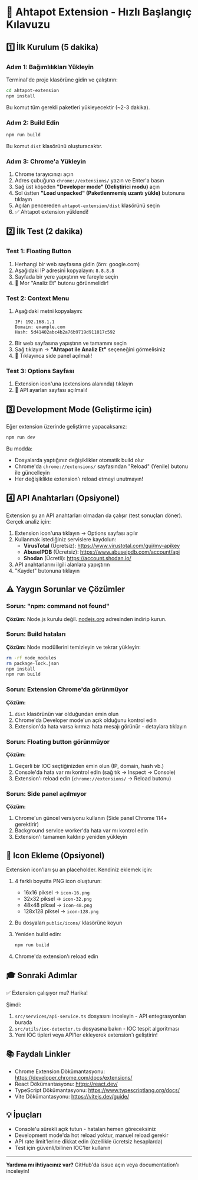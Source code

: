 # 🚀 Ahtapot Extension - Hızlı Başlangıç Kılavuzu

## 1️⃣ İlk Kurulum (5 dakika)

### Adım 1: Bağımlılıkları Yükleyin
Terminal'de proje klasörüne gidin ve çalıştırın:

```bash
cd ahtapot-extension
npm install
```

Bu komut tüm gerekli paketleri yükleyecektir (~2-3 dakika).

### Adım 2: Build Edin
```bash
npm run build
```

Bu komut `dist` klasörünü oluşturacaktır.

### Adım 3: Chrome'a Yükleyin

1. Chrome tarayıcınızı açın
2. Adres çubuğuna `chrome://extensions/` yazın ve Enter'a basın
3. Sağ üst köşeden **"Developer mode" (Geliştirici modu)** açın
4. Sol üstten **"Load unpacked" (Paketlenmemiş uzantı yükle)** butonuna tıklayın
5. Açılan pencereden `ahtapot-extension/dist` klasörünü seçin
6. ✅ Ahtapot extension yüklendi!

## 2️⃣ İlk Test (2 dakika)

### Test 1: Floating Button
1. Herhangi bir web sayfasına gidin (örn: google.com)
2. Aşağıdaki IP adresini kopyalayın: `8.8.8.8`
3. Sayfada bir yere yapıştırın ve fareyle seçin
4. 🎉 Mor "Analiz Et" butonu görünmelidir!

### Test 2: Context Menu
1. Aşağıdaki metni kopyalayın:
   ```
   IP: 192.168.1.1
   Domain: example.com
   Hash: 5d41402abc4b2a76b9719d911017c592
   ```
2. Bir web sayfasına yapıştırın ve tamamını seçin
3. Sağ tıklayın → **"Ahtapot ile Analiz Et"** seçeneğini görmelisiniz
4. 🎉 Tıklayınca side panel açılmalı!

### Test 3: Options Sayfası
1. Extension icon'una (extensions alanında) tıklayın
2. 🎉 API ayarları sayfası açılmalı!

## 3️⃣ Development Mode (Geliştirme için)

Eğer extension üzerinde geliştirme yapacaksanız:

```bash
npm run dev
```

Bu modda:
- Dosyalarda yaptığınız değişiklikler otomatik build olur
- Chrome'da `chrome://extensions/` sayfasından "Reload" (Yenile) butonu ile güncelleyin
- Her değişiklikte extension'ı reload etmeyi unutmayın!

## 4️⃣ API Anahtarları (Opsiyonel)

Extension şu an API anahtarları olmadan da çalışır (test sonuçları döner).
Gerçek analiz için:

1. Extension icon'una tıklayın → Options sayfası açılır
2. Kullanmak istediğiniz servislere kaydolun:
   - **VirusTotal** (Ücretsiz): https://www.virustotal.com/gui/my-apikey
   - **AbuseIPDB** (Ücretsiz): https://www.abuseipdb.com/account/api
   - **Shodan** (Ücretli): https://account.shodan.io/
3. API anahtarlarını ilgili alanlara yapıştırın
4. "Kaydet" butonuna tıklayın

## ⚠️ Yaygın Sorunlar ve Çözümler

### Sorun: "npm: command not found"
**Çözüm:** Node.js kurulu değil. [nodejs.org](https://nodejs.org) adresinden indirip kurun.

### Sorun: Build hataları
**Çözüm:** Node modüllerini temizleyin ve tekrar yükleyin:
```bash
rm -rf node_modules
rm package-lock.json
npm install
npm run build
```

### Sorun: Extension Chrome'da görünmüyor
**Çözüm:**
1. `dist` klasörünün var olduğundan emin olun
2. Chrome'da Developer mode'un açık olduğunu kontrol edin
3. Extension'da hata varsa kırmızı hata mesajı görünür - detaylara tıklayın

### Sorun: Floating button görünmüyor
**Çözüm:**
1. Geçerli bir IOC seçtiğinizden emin olun (IP, domain, hash vb.)
2. Console'da hata var mı kontrol edin (sağ tık → Inspect → Console)
3. Extension'ı reload edin (`chrome://extensions/` → Reload butonu)

### Sorun: Side panel açılmıyor
**Çözüm:**
1. Chrome'un güncel versiyonu kullanın (Side panel Chrome 114+ gerektirir)
2. Background service worker'da hata var mı kontrol edin
3. Extension'ı tamamen kaldırıp yeniden yükleyin

## 📱 Icon Ekleme (Opsiyonel)

Extension icon'ları şu an placeholder. Kendiniz eklemek için:

1. 4 farklı boyutta PNG icon oluşturun:
   - 16x16 piksel → `icon-16.png`
   - 32x32 piksel → `icon-32.png`
   - 48x48 piksel → `icon-48.png`
   - 128x128 piksel → `icon-128.png`

2. Bu dosyaları `public/icons/` klasörüne koyun

3. Yeniden build edin:
   ```bash
   npm run build
   ```

4. Chrome'da extension'ı reload edin

## 🎓 Sonraki Adımlar

✅ Extension çalışıyor mu? Harika!

Şimdi:
1. `src/services/api-service.ts` dosyasını inceleyin - API entegrasyonları burada
2. `src/utils/ioc-detector.ts` dosyasına bakın - IOC tespit algoritması
3. Yeni IOC tipleri veya API'ler ekleyerek extension'ı geliştirin!

## 📚 Faydalı Linkler

- Chrome Extension Dökümantasyonu: https://developer.chrome.com/docs/extensions/
- React Dökümantasyonu: https://react.dev/
- TypeScript Dökümantasyonu: https://www.typescriptlang.org/docs/
- Vite Dökümantasyonu: https://vitejs.dev/guide/

## 💡 İpuçları

- Console'u sürekli açık tutun - hataları hemen göreceksiniz
- Development mode'da hot reload yoktur, manuel reload gerekir
- API rate limit'lerine dikkat edin (özellikle ücretsiz hesaplarda)
- Test için güvenli/bilinen IOC'ler kullanın

---

**Yardıma mı ihtiyacınız var?** GitHub'da issue açın veya documentation'ı inceleyin!

